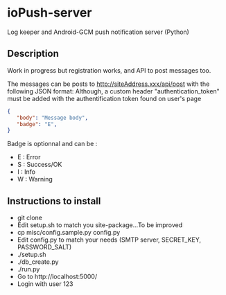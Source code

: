 # ioPush-server
Log keeper and Android-GCM push notification server (Python)

## Description
Work in progress but registration works, and API to post messages too.

The messages can be posts to http://siteAddress.xxx/api/post with the following JSON format:
Although, a custom header "authentication_token" must be added with the authentification token found on user's page

```json
{
   "body": "Message body",
   "badge": "E",
}
```
Badge is optionnal and can be :
* E : Error
* S : Success/OK
* I : Info
* W : Warning




## Instructions to install
 * git clone
 * Edit setup.sh to match you site-package...To be improved
 * cp misc/config.sample.py config.py
 * Edit config.py to match your needs (SMTP server, SECRET_KEY, PASSWORD_SALT)
 * ./setup.sh
 * ./db_create.py
 * ./run.py
 * Go to http://localhost:5000/
 * Login with user 123
 
